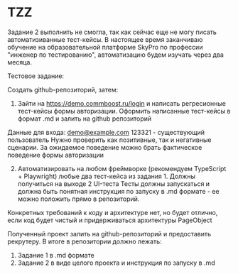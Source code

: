# TZZ
Задание 2 выполнить не смогла, так как сейчас еще не могу писать автоматизиванные тест-кейсы. В настоящее время заканчиваю обучение на образовательной платформе SkyPro по профессии "инженер по тестированию", автоматизацию будем изучать через два месяца. 



Тестовое задание:

Создать github-репозиторий, затем:
1. Зайти на https://demo.commboost.ru/login и написать регресионные тест-кейсы формы авторизации. Оформить написанные тест-кейсы в формат .md и залить на github репозиторий

Данные для входа:
demo@example.com 
123321 - существующий пользователь
Нужно проверить как позитивные, так и негативные сценарии. 
За ожидаемое поведение можно брать фактическое поведение формы авторизации

2. Автоматизировать на любом фреймворке (рекомендуем TypeScript + Playwright) любые два тест-кейса из задания 1. Должны получиться на выходе 2 UI-теста
Тесты должны запускаться и должна быть понятная инструкция по запуску в .md формате - ее можно положить прямо в репозиторий.

Конкретных требований к коду и архитектуре нет, но будет отлично, если код будет чистый и придерживаться архитектуры PageObject

Полученный проект залить на github-репозиторий и предоставить рекрутеру.
В итоге в репозитории должно лежать:
1. Задание 1 в .md формате
2. Задание 2 в виде целого проекта и инструкция по запуску в .md
